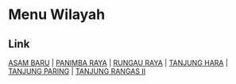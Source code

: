 # Menu Wilayah

## Link

[ASAM BARU](https://github.com/gigit-pemilu/pemilu-2024-62-kalimantan-tengah/tree/main/pileg-dpr/hitung-suara/sub/62-kalimantan-tengah/sub/07-seruyan/sub/08-danau-seluluk/sub/2001-asam-baru)
 | 
[PANIMBA RAYA](https://github.com/gigit-pemilu/pemilu-2024-62-kalimantan-tengah/tree/main/pileg-dpr/hitung-suara/sub/62-kalimantan-tengah/sub/07-seruyan/sub/08-danau-seluluk/sub/2005-panimba-raya)
 | 
[RUNGAU RAYA](https://github.com/gigit-pemilu/pemilu-2024-62-kalimantan-tengah/tree/main/pileg-dpr/hitung-suara/sub/62-kalimantan-tengah/sub/07-seruyan/sub/08-danau-seluluk/sub/2006-rungau-raya)
 | 
[TANJUNG HARA](https://github.com/gigit-pemilu/pemilu-2024-62-kalimantan-tengah/tree/main/pileg-dpr/hitung-suara/sub/62-kalimantan-tengah/sub/07-seruyan/sub/08-danau-seluluk/sub/2002-tanjung-hara)
 | 
[TANJUNG PARING](https://github.com/gigit-pemilu/pemilu-2024-62-kalimantan-tengah/tree/main/pileg-dpr/hitung-suara/sub/62-kalimantan-tengah/sub/07-seruyan/sub/08-danau-seluluk/sub/2003-tanjung-paring)
 | 
[TANJUNG RANGAS II](https://github.com/gigit-pemilu/pemilu-2024-62-kalimantan-tengah/tree/main/pileg-dpr/hitung-suara/sub/62-kalimantan-tengah/sub/07-seruyan/sub/08-danau-seluluk/sub/2004-tanjung-rangas-ii)

